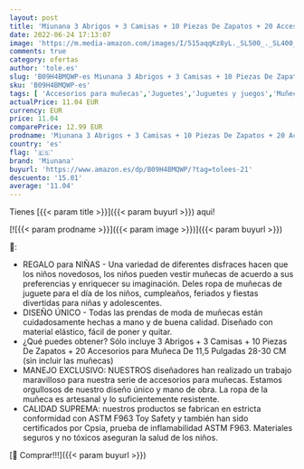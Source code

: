 ```yaml
---
layout: post
title: 'Miunana 3 Abrigos + 3 Camisas + 10 Piezas De Zapatos + 20 Accesorios para Muñeca De 11 5 Pulgadas 28-30 CM'
date: 2022-06-24 17:13:07
image: 'https://m.media-amazon.com/images/I/515aqqKz8yL._SL500_._SL400_.jpg'
comments: true
category: ofertas
author: 'tole.es'
slug: 'B09H4BMQWP-es Miunana 3 Abrigos + 3 Camisas + 10 Piezas De Zapatos + 20...'
sku: 'B09H4BMQWP-es'
tags: [ 'Accesorios para muñecas','Juguetes','Juguetes y juegos','Muñecas y accesorios','Ropa para muñecas','miunana','zapatos','🇪🇸', ]
actualPrice: 11.04 EUR
currency: EUR
price: 11.04
comparePrice: 12.99 EUR
prodname: 'Miunana 3 Abrigos + 3 Camisas + 10 Piezas De Zapatos + 20 Accesorios para Muñeca De 11 5 Pulgadas 28-30 CM'
country: 'es'
flag: '🇪🇸'
brand: 'Miunana'
buyurl: 'https://www.amazon.es/dp/B09H4BMQWP/?tag=tolees-21'
descuento: '15.01'
average: '11.04'
---
```


Tienes [{{< param title >}}]({{< param buyurl >}}) aqui!

[![{{< param prodname >}}]({{< param image >}})]({{< param buyurl >}})

🔎:

- REGALO para NIÑAS - Una variedad de diferentes disfraces hacen que los niños novedosos, los niños pueden vestir muñecas de acuerdo a sus preferencias y enriquecer su imaginación. Deles ropa de muñecas de juguete para el día de los niños, cumpleaños, feriados y fiestas divertidas para niñas y adolescentes.
- DISEÑO ÚNICO - Todas las prendas de moda de muñecas están cuidadosamente hechas a mano y de buena calidad. Diseñado con material elástico, fácil de poner y quitar.
- ¿Qué puedes obtener? Sólo incluye 3 Abrigos + 3 Camisas + 10 Piezas De Zapatos + 20 Accesorios para Muñeca De 11,5 Pulgadas 28-30 CM (sin incluir las muñecas)
- MANEJO EXCLUSIVO: NUESTROS diseñadores han realizado un trabajo maravilloso para nuestra serie de accesorios para muñecas. Estamos orgullosos de nuestro diseño único y mano de obra. La ropa de la muñeca es artesanal y lo suficientemente resistente.
- CALIDAD SUPREMA: nuestros productos se fabrican en estricta conformidad con ASTM F963 Toy Safety y también han sido certificados por Cpsia, prueba de inflamabilidad ASTM F963. Materiales seguros y no tóxicos aseguran la salud de los niños.

[🛒 Comprar!!!]({{< param buyurl >}})
